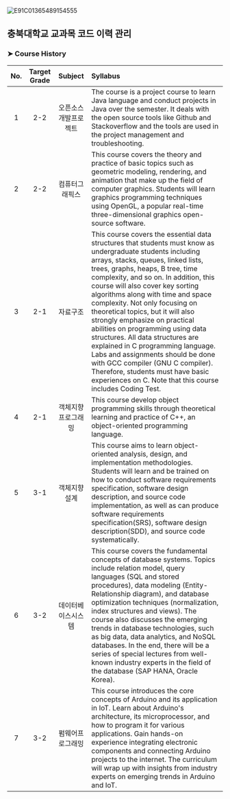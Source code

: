 ![E91C01365489154555](https://user-images.githubusercontent.com/56868605/194696409-f590d5c3-88ea-4b7d-9141-020c10046924.jpg)

## 충북대학교 교과목 코드 이력 관리

### ➤ Course History

| No. | Target Grade | Subject | Syllabus |
| :-: | :-: | :-: | :- |
| 1 | 2-2 | 오픈소스개발프로젝트 | The course is a project course to learn Java language and conduct projects in Java over the semester. It deals with the open source tools like Github and Stackoverflow and the tools are used in the project management and troubleshooting. |
| 2 | 2-2 | 컴퓨터그래픽스 | This course covers the theory and practice of basic topics such as geometric modeling, rendering, and animation that make up the field of computer graphics. Students will learn graphics programming techniques using OpenGL, a popular real-time three-dimensional graphics open-source software. |
| 3 | 2-1 | 자료구조 | This course covers the essential data structures that students must know as undergraduate students including arrays, stacks, queues, linked lists, trees, graphs, heaps, B tree, time complexity, and so on. In addition, this course will also cover key sorting algorithms along with time and space complexity. Not only focusing on theoretical topics, but it will also strongly emphasize on practical abilities on programming using data structures. All data structures are explained in C programming language. Labs and assignments should be done with GCC compiler (GNU C compiler). Therefore, students must have basic experiences on C. Note that this course includes Coding Test. |
| 4 | 2-1 | 객체지향 프로그래밍 | This course develop object programming skills through theoretical learning and practice of C++, an object-oriented programming language. |
| 5 | 3-1 | 객체지향 설계 | This course aims to learn object-oriented analysis, design, and implementation methodologies. Students will learn and be trained on how to conduct software requirements specification, software design description, and source code implementation, as well as can produce software requirements specification(SRS), software design description(SDD), and source code systematically. |
| 6 | 3-2 | 데이터베이스시스템 | This course covers the fundamental concepts of database systems. Topics include relation model, query languages (SQL and stored procedures), data modeling (Entity-Relationship diagram), and database optimization techniques (normalization, index structures and views). The course also discusses the emerging trends in database technologies, such as big data, data analytics, and NoSQL databases. In the end, there will be a series of special lectures from well-known industry experts in the field of the database (SAP HANA, Oracle Korea). |
| 7 | 3-2 | 펌웨어프로그래밍 | This course introduces the core concepts of Arduino and its application in IoT. Learn about Arduino's architecture, its microprocessor, and how to program it for various applications. Gain hands-on experience integrating electronic components and connecting Arduino projects to the internet. The curriculum will wrap up with insights from industry experts on emerging trends in Arduino and IoT. |

